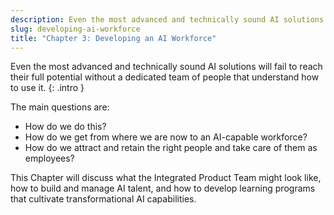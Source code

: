 ```yaml
---
description: Even the most advanced and technically sound AI solutions will fail to reach their full potential without a dedicated team of people that understand how to use it. The main questions are how do we do this? How do we get from where we are now to an AI-capable workforce? How do we attract and retain the right people and take care of them as employees? 
slug: developing-ai-workforce
title: "Chapter 3: Developing an AI Workforce"
---
```

Even the most advanced and technically sound AI solutions will fail to reach their full potential without a dedicated team of people that understand how to use it. 
{: .intro }

The main questions are:
- How do we do this? 
- How do we get from where we are now to an AI-capable workforce? 
- How do we attract and retain the right people and take care of them as employees? 


This Chapter will discuss what the Integrated Product Team might look like, how to build and manage AI talent, and how to develop learning programs that cultivate transformational AI capabilities. 







